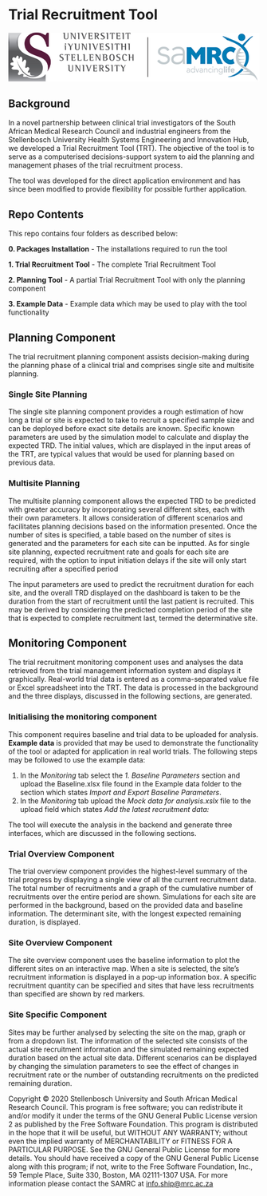 # Trial Recruitment Tool

![Logo](/Logo.png)

## Background

In a novel partnership between clinical trial investigators of the South African Medical Research Council and industrial engineers from the Stellenbosch University Health Systems Engineering and Innovation Hub, we developed a Trial Recruitment Tool (TRT). The objective of the tool is to serve as a computerised decisions-support system to aid the planning and management phases of the trial recruitment process. 

The tool was developed for the direct application environment and has since been modified to provide flexibility for possible further application.

## Repo Contents

This repo contains four folders as described below:

**0. Packages Installation** - The installations required to run the tool

**1. Trial Recruitment Tool** - The complete Trial Recruitment Tool

**2. Planning Tool** - A partial Trial Recruitment Tool with only the planning component

**3. Example Data** - Example data which may be used to play with the tool functionality


## Planning Component

The trial recruitment planning component assists decision-making during the planning phase of a clinical trial and comprises single site and multisite planning.

### Single Site Planning

The single site planning component provides a rough estimation of how long a trial or site is expected to take to recruit a specified sample size and can be deployed before exact site details are known. Specific known parameters are used by the simulation model to calculate and display the expected TRD. The initial values, which are displayed in the input areas of the TRT, are typical values that would be used for planning based on previous data.

### Multisite Planning

The multisite planning component allows the expected TRD to be predicted with greater accuracy by incorporating several different sites, each with their own parameters. It allows consideration of different scenarios and facilitates planning decisions based on the information presented. Once the number of sites is specified, a table based on the number of sites is generated and the parameters for each site can be inputted. As for single site planning, expected recruitment rate and goals for each site are required, with the option to input initiation delays if the site will only start recruiting after a specified period

The input parameters are used to predict the recruitment duration for each site, and the overall TRD displayed on the dashboard is taken to be the duration from the start of recruitment until the last patient is recruited. This may be derived by considering the predicted completion period of the site that is expected to complete recruitment last, termed the determinative site.


## Monitoring Component

The trial recruitment monitoring component uses and analyses the data retrieved from the trial management information system and displays it graphically. Real-world trial data is entered as a comma-separated value file or Excel spreadsheet into the TRT. The data is processed in the background and the three displays, discussed in the following sections, are generated.

### Initialising the monitoring component

This component requires baseline and trial data to be uploaded for analysis. **Example data** is provided that may be used to demonstrate the functionality of the tool or adapted for application in real world trials. The following steps may be followed to use the example data:

1. In the _Monitoring_ tab select the _1. Baseline Parameters_ section and upload the Baseline.xlsx file found in the Example data folder to the section which states _Import and Export Baseline Parameters_.
2. In the _Monitoring_ tab upload the _Mock data for analysis.xslx_ file to the upload field which states _Add the latest recruitment data:_

The tool will execute the analysis in the backend and generate three interfaces, which are discussed in the following sections.

### Trial Overview Component 

The trial overview component provides the highest-level summary of the trial progress by displaying a single view of all the current recruitment data. The total number of recruitments and a graph of the cumulative number of recruitments over the entire period are shown. Simulations for each site are performed in the background, based on the provided data and baseline information. The determinant site, with the longest expected remaining duration, is displayed. 

### Site Overview Component

The site overview component uses the baseline information to plot the different sites on an interactive map. When a site is selected, the site’s recruitment information is displayed in a pop-up information box. A specific recruitment quantity can be specified and sites that have less recruitments than specified are shown by red markers.

### Site Specific Component

Sites may be further analysed by selecting the site on the map, graph or from a dropdown list. The information of the selected site consists of the actual site recruitment information and the simulated remaining expected duration based on the actual site data. Different scenarios can be displayed by changing the simulation parameters to see the effect of changes in recruitment rate or the number of outstanding recruitments on the predicted remaining duration.


Copyright © 2020 Stellenbosch University and South African Medical Research Council. This program is free software; you can redistribute it and/or modify it under the terms of the GNU General Public License version 2 as published by the Free Software Foundation. This program is distributed in the hope that it will be useful, but WITHOUT ANY WARRANTY; without even the implied warranty of MERCHANTABILITY or FITNESS FOR A PARTICULAR PURPOSE. See the GNU General Public License for more details. You should have received a copy of the GNU General Public License along with this program; if not, write to the Free Software Foundation, Inc., 59 Temple Place, Suite 330, Boston, MA 02111-1307 USA. For more information please contact the SAMRC at info.ship@mrc.ac.za
